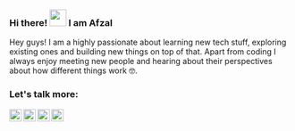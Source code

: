 ### Hi there! <img src="https://raw.githubusercontent.com/syedareehaquasar/syedareehaquasar/master/gifs/Hi.gif" width="30px">  I am Afzal

Hey guys! I am a highly passionate about learning new tech stuff, exploring existing ones and building new things on top of that. Apart from coding I always enjoy meeting new people and hearing about their perspectives about how different things work 🤓.


### Let's talk more:  

<a href="https://twitter.com/">
  <img align="left" alt="afzal's Twitter" width="22px" src="https://cdn.jsdelivr.net/npm/simple-icons@v3/icons/twitter.svg" />
</a>
<a href="https://www.linkedin.com/in/">
  <img align="left" alt="afzal's Linkdein" width="22px" src="https://cdn.jsdelivr.net/npm/simple-icons@v3/icons/linkedin.svg" />
</a>
<a href="https://github.com/Afzal-Ind">
  <img align="left" alt="Afzal's Github" width="22px" src="https://cdn.jsdelivr.net/npm/simple-icons@v3/icons/github.svg" />
</a>
<a href="https://www.facebook.com/">
  <img align="left" alt="afzal's Facebook" width="22px" src="https://cdn.jsdelivr.net/npm/simple-icons@v3/icons/facebook.svg" />
</a>


<br />

